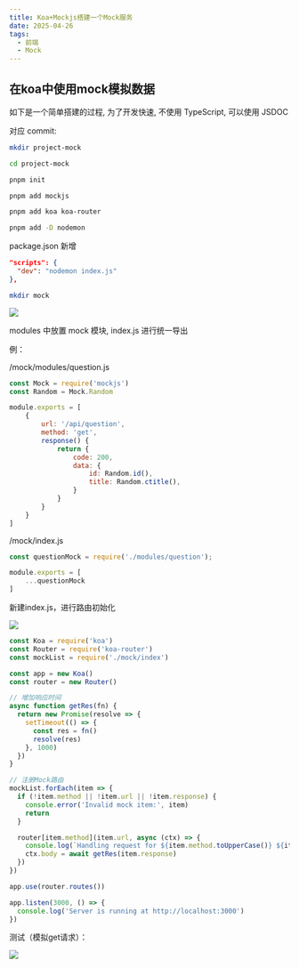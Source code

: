 ```yaml
---
title: Koa+Mockjs搭建一个Mock服务
date: 2025-04-26
tags:
  - 前端
  - Mock
---
```

在koa中使用mock模拟数据
---

如下是一个简单搭建的过程, 为了开发快速, 不使用 TypeScript, 可以使用 JSDOC

对应 commit: 

```bash
mkdir project-mock
```

```bash
cd project-mock
```

```bash
pnpm init
```

```bash
pnpm add mockjs
```

```bash
pnpm add koa koa-router
```

```bash
pnpm add -D nodemon
```

package.json 新增

```json
"scripts": {
  "dev": "nodemon index.js"
},
```

```bash
mkdir mock
```

<img src="https://github.com/user-attachments/assets/b7726b15-a7a8-4346-a8b6-74d7b1e5c4e2" />

modules 中放置 mock 模块, index.js 进行统一导出

例：

/mock/modules/question.js

```js
const Mock = require('mockjs')
const Random = Mock.Random

module.exports = [
    {
        url: '/api/question',
        method: 'get',
        response() {
            return {
                code: 200,
                data: {
                    id: Random.id(),
                    title: Random.ctitle(),
                }
            }
        }
    }
]
```

/mock/index.js

```js
const questionMock = require('./modules/question');

module.exports = [
    ...questionMock
]
```

新建index.js，进行路由初始化

<img src="https://github.com/user-attachments/assets/53d9325b-d4a5-46e5-91d6-e59a2e069f2a" />

```js
const Koa = require('koa')
const Router = require('koa-router')
const mockList = require('./mock/index')

const app = new Koa()
const router = new Router()

// 增加响应时间
async function getRes(fn) {
  return new Promise(resolve => {
    setTimeout(() => {
      const res = fn()
      resolve(res)
    }, 1000)
  })
}

// 注册Mock路由
mockList.forEach(item => {
  if (!item.method || !item.url || !item.response) {
    console.error('Invalid mock item:', item)
    return
  }

  router[item.method](item.url, async (ctx) => {
    console.log(`Handling request for ${item.method.toUpperCase()} ${item.url}`)
    ctx.body = await getRes(item.response)
  })
})

app.use(router.routes())

app.listen(3000, () => {
  console.log('Server is running at http://localhost:3000')
})
```

测试（模拟get请求）：

<img src="https://github.com/user-attachments/assets/dba6edf6-a1dc-43f3-94e0-92104aea3ec9" />

